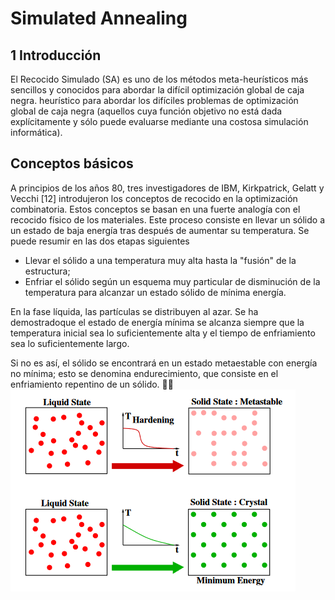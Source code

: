 # Simulated Annealing

## 1 Introducción
 El Recocido Simulado (SA) es uno de los métodos meta-heurísticos más sencillos y conocidos para abordar la difícil optimización global de caja negra.
heurístico para abordar los difíciles problemas de optimización global de caja negra (aquellos cuya función objetivo no está dada explícitamente y sólo puede evaluarse mediante una costosa simulación informática).  

## Conceptos básicos

A principios de los años 80, tres investigadores de IBM, Kirkpatrick, Gelatt y Vecchi [12] introdujeron los conceptos de recocido en la optimización combinatoria. Estos conceptos   se basan en una fuerte analogía con el recocido físico de los materiales. Este proceso consiste en llevar un sólido a un estado de baja energía tras
 después de aumentar su temperatura. Se puede resumir en las dos etapas siguientes
 
- Llevar el sólido a una temperatura muy alta hasta la "fusión" de la estructura;
- Enfriar el sólido según un esquema muy particular de disminución de la temperatura para alcanzar un estado sólido de mínima energía.


En la fase líquida, las partículas se distribuyen al azar. Se ha demostradoque el estado de energía mínima se alcanza siempre que la temperatura inicial sea lo suficientemente alta y el tiempo de enfriamiento sea lo suficientemente largo.

Si no es así, el sólido se encontrará en un estado metaestable con energía no mínima; esto se denomina endurecimiento, que consiste en el enfriamiento repentino
de un sólido.
👨‍🚀
![Diagrama 1](https://github.com/armaFab/metaheuristicas/blob/main/simulatedAnnealing/images/diagrama1.PNG)
